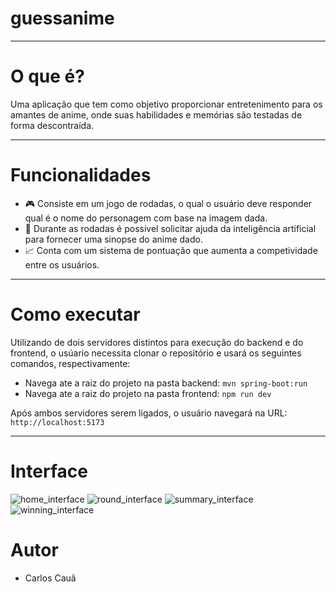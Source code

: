 # guessanime
---
# O que é? 
Uma aplicação que tem como objetivo proporcionar entretenimento para os amantes de anime, onde suas habilidades e memórias são testadas de forma descontraída.

---
# Funcionalidades
- 🎮 Consiste em um jogo de rodadas, o qual o usuário deve responder qual é o nome do personagem com base na imagem dada.
- 👥 Durante as rodadas é possivel solicitar ajuda da inteligência artificial para fornecer uma sinopse do anime dado.
- 📈 Conta com um sistema de pontuação que aumenta a competividade entre os usuários.

---
# Como executar
Utilizando de dois servidores distintos para execução do backend e do frontend, o usúario necessita clonar o repositório e usará os seguintes comandos, respectivamente:
- Navega ate a raiz do projeto na pasta backend:
  ```mvn spring-boot:run```
- Navega ate a raiz do projeto na pasta frontend:
  ```npm run dev```
  
Após ambos servidores serem ligados, o usuário navegará na URL: 
```http://localhost:5173```

---
# Interface
![home_interface](frontend/src/assets/home.png)
![round_interface](frontend/src/assets/round.png)
![summary_interface](frontend/src/assets/synopsis_summary.png)
![winning_interface](frontend/src/assets/winning.png)

# Autor
- Carlos Cauã



